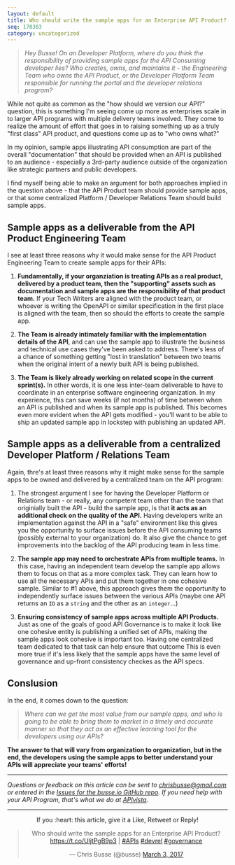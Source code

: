 ```yaml
---
layout: default
title: Who should write the sample apps for an Enterprise API Product?
seq: 170303
category: uncategorized
---
```


> *Hey Busse! On an Developer Platform, where do you think the responsibility of providing sample apps for the API Consuming developer lies? Who creates, owns, and maintains it - the Engineering Team who owns the API Product, or the Developer Platform Team responsible for running the portal and the developer relations program?*

While not quite as common as the "how should we version our API?" question, this is something I'm seeing come up more as enterprises scale in to larger API programs with multiple delivery teams involved. They come to realize the amount of effort that goes in to raising something up as a truly "first class" API product, and questions come up as to "who owns what?"

In my opinion, sample apps illustrating API consumption are part of the overall "documentation" that should be provided when an API is published to an audience - especially a 3rd-party audience outside of the organization like strategic partners and public developers.

I find myself being able to make an argument for both approaches implied in the question above - that the API Product team should provide sample apps, or that some centralized Platform / Developer Relations Team should build sample apps.

## Sample apps as a deliverable from the API Product Engineering Team

I see at least three reasons why it would make sense for the API Product Engineering Team to create sample apps for their APIs:

  1. **Fundamentally, if your organziation is treating APIs as a real product, delivered by a product team, then the "supporting" assets such as documentation and sample apps are the responsibility of that product team.** If your Tech Writers are aligned with the product team, or whoever is writing the OpenAPI or similar specification in the first place is aligned with the team, then so should the efforts to create the sample app.

  2. **The Team is already intimately familiar with the implementation details of the API**, and can use the sample app to illustrate the business and technical use cases they've been asked to address. There's less of a chance of something getting "lost in translation" between two teams when the original intent of a newly built API is being published.

  3. **The Team is likely already working on related scope in the current sprint(s).** In other words, it is one less inter-team deliverable to have to coordinate in an enterprise software engineering organization. In my experience, this can save weeks (if not months) of time between when an API is published and when its sample app is published. This becomes even more evident when the API gets modified - you'll want to be able to ship an updated sample app in lockstep with publishing an updated API.


## Sample apps as a deliverable from a centralized Developer Platform / Relations Team

Again, thre's at least three reasons why it might make sense for the sample apps to be owned and delivered by a centralized team on the API program:

  1. The strongest argument I see for having the Developer Platform or Relations team - or really, any competent team other than the team that originially built the API - build the sample app, is that **it acts as an additional check on the quality of the API.** Having developers write an implementation against the API in a "safe" environment like this gives you the opportunity to surface issues before the API consuming teams (possibly external to your organization) do. It also give the chance to get improvements into the backlog of the API producing team in less time.

  2. **The sample app may need to orchestrate APIs from multiple teams.** In this case, having an independent team develop the sample app allows them to focus on that as a more complex task. They can learn how to use all the necessary APIs and put them together in one cohesive sample. Similar to #1 above, this approach gives them the opportunity to independently surface issues between the various APIs (maybe one API returns an `ID` as a `string` and the other as an `integer`...)

  3. **Ensuring consistency of sample apps across multiple API Products.** Just as one of the goals of good API Governance is to make it look like one cohesive entity is publishing a unified set of APIs, making the sample apps look cohesive is important too. Having one centralized team dedicated to that task can help ensure that outcome This is even more true if it's less likely that the sample apps have the same level of governance and up-front consistency checkes as the API specs.

## Conslusion

In the end, it comes down to the question: 

> *Where can we get the most value from our sample apps, and who is going to be able to bring them to market in a timely and accurate manner so that they act as an effective learning tool for the developers using our APIs?*

**The answer to that will vary from organization to organization, but in the end, the developers using the sample apps to better understand your APIs will appreciate your teams' efforts!**

---

*Questions or feedback on this article can be sent to <a href="mailto:chrisbusse@gmail.com">chrisbusse@gmail.com</a> or entered in the <a href="https://github.com/busse/busse-io/issues">Issues for the busse.io GitHub repo</a>. If you need help with your API Program, that's what we do at <a href="http://apivista.com">APIvista</a>.*

---

<p align="center">
If you :heart: this article, give it a Like, Retweet or Reply!

<blockquote class="twitter-tweet" data-lang="en" align="center"><p lang="en" dir="ltr">Who should write the sample apps for an Enterprise API Product? <a href="https://t.co/UljtPgB9p3">https://t.co/UljtPgB9p3</a> | <a href="https://twitter.com/hashtag/APIs?src=hash">#APIs</a> <a href="https://twitter.com/hashtag/devrel?src=hash">#devrel</a> <a href="https://twitter.com/hashtag/governance?src=hash">#governance</a></p>&mdash; Chris Busse (@busse) <a href="https://twitter.com/busse/status/837652745138102272">March 3, 2017</a></blockquote>
<script async src="//platform.twitter.com/widgets.js" charset="utf-8"></script>
</p>
